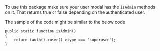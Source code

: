 To use this package make sure your user modal has the `isAdmin` methods on it. That returns true or false depending on the authenticated user.

The sample of the code might be similar to the below code

```
public static function isAdmin() 
{
	return (auth()->user()->type === 'superuser');
}
```



